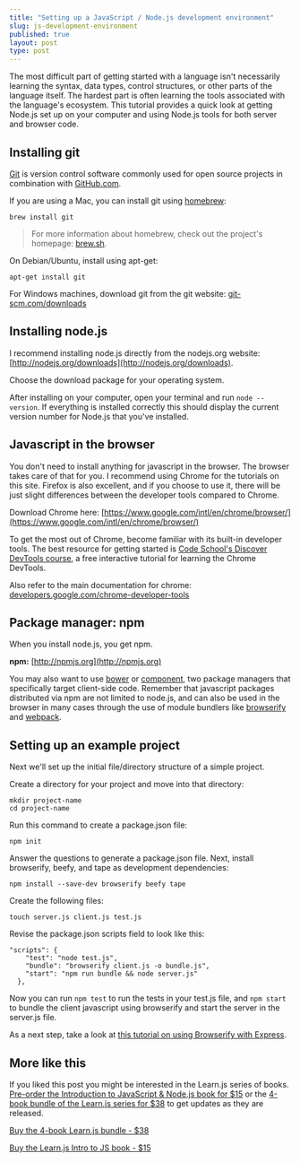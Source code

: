 ```yaml
---
title: "Setting up a JavaScript / Node.js development environment"
slug: js-development-environment
published: true
layout: post
type: post
---
```


The most difficult part of getting started with a language isn't necessarily learning the syntax, data types, control structures, or other parts of the language itself. The hardest part is often learning the tools associated with the language's ecosystem. This tutorial provides a quick look at getting Node.js set up on your computer and using Node.js tools for both server and browser code.

## Installing git

[Git](http://git-scm.com) is version control software commonly used for open source projects in combination with [GitHub.com](http://github.com).

If you are using a Mac, you can install git using [homebrew](http://brew.sh/):

```
brew install git
```

> For more information about homebrew, check out the project's homepage: [brew.sh](http://brew.sh/).

On Debian/Ubuntu, install using apt-get:

```
apt-get install git
```

For Windows machines, download git from the git website: [git-scm.com/downloads](http://git-scm.com/downloads)

## Installing node.js

I recommend installing node.js directly from the nodejs.org website: [http://nodejs.org/downloads](http://nodejs.org/downloads).

Choose the download package for your operating system.

After installing on your computer, open your terminal and run `node --version`. If everything is installed correctly this should display the current version number for Node.js that you've installed.

## Javascript in the browser

You don't need to install anything for javascript in the browser. The browser takes care of that for you. I recommend using Chrome for the tutorials on this site. Firefox is also excellent, and if you choose to use it, there will be just slight differences between the developer tools compared to Chrome.

Download Chrome here: [https://www.google.com/intl/en/chrome/browser/](https://www.google.com/intl/en/chrome/browser/)

To get the most out of Chrome, become familiar with its built-in developer tools. The best resource for getting started is [Code School's Discover DevTools course](http://discover-devtools.codeschool.com/), a free interactive tutorial for learning the Chrome DevTools.

Also refer to the main documentation for chrome: [developers.google.com/chrome-developer-tools](https://developers.google.com/chrome-developer-tools/)

## Package manager: npm
When you install node.js, you get npm.

**npm:** [http://npmjs.org](http://npmjs.org)

You may also want to use [bower](http://bower.io/) or [component](http://component.io), two package managers that specifically target client-side code. Remember that javascript packages distributed via npm are not limited to node.js, and can also be used in the browser in many cases through the use of module bundlers like [browserify](http://browserify.org) and [webpack](http://webpack.github.io/).


## Setting up an example project
Next we'll set up the initial file/directory structure of a simple project.

Create a directory for your project and move into that directory:

```
mkdir project-name
cd project-name
```

Run this command to create a package.json file:

```
npm init
```

Answer the questions to generate a package.json file.
Next, install browserify, beefy, and tape as development dependencies:

```
npm install --save-dev browserify beefy tape
```

Create the following files:

```
touch server.js client.js test.js
```

Revise the package.json scripts field to look like this:

```
"scripts": {
    "test": "node test.js",
    "bundle": "browserify client.js -o bundle.js",
    "start": "npm run bundle && node server.js"
  },
```

Now you can run `npm test` to run the tests in your test.js file, and `npm start` to bundle the client javascript using browserify and start the server in the server.js file.

As a next step, take a look at [this tutorial on using Browserify with Express](http://learnjs.io/blog/2013/12/22/express-and-browserify/).

## More like this

If you liked this post you might be interested in the Learn.js series of books.
[Pre-order the Introduction to JavaScript & Node.js book for $15](http://gum.co/learnjs02) or the [4-book bundle of the Learn.js series for $38](http://gum.co/bundle01) to get updates as they are released.

<a href="http://gum.co/bundle01" class="buy button">Buy the 4-book Learn.js bundle - $38</a>

<a href="http://gum.co/learnjs01" class="buy button">Buy the Learn.js Intro to JS book - $15</a>
